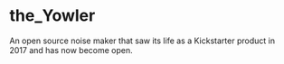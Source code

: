 # the_Yowler
An open source noise maker that saw its life as a Kickstarter product in 2017 and has now become open.
